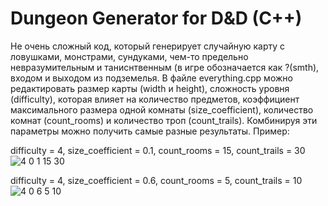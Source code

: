 # Dungeon Generator for D&D (C++)

Не очень сложный код, который генерирует случайную карту с ловушками, монстрами, сундуками, чем-то предельно невразумительным и таниснтвенным (в игре обозначается как ?(smth), входом и выходом из подземелья.
В файле everything.cpp можно редактировать размер карты (width и height), сложность уровня (difficulty), которая влияет на количество предметов, коэффициент максимального размера одной комнаты (size_coefficient), количество комнат (count_rooms) и количество троп (count_trails). Комбинируя эти параметры можно получить самые разные результаты. Пример:

difficulty = 4, size_coefficient = 0.1, count_rooms = 15, count_trails = 30
![4 0 1 15 30](https://github.com/Klapeyrof/D-D/assets/113589355/edfc2eab-ced8-451e-9b15-f71d8512b540)

difficulty = 4, size_coefficient = 0.6, count_rooms = 5, count_trails = 10
![4 0 6 5 10](https://github.com/Klapeyrof/D-D/assets/113589355/076269b3-c5d5-44c0-b557-c38482dd2183)
